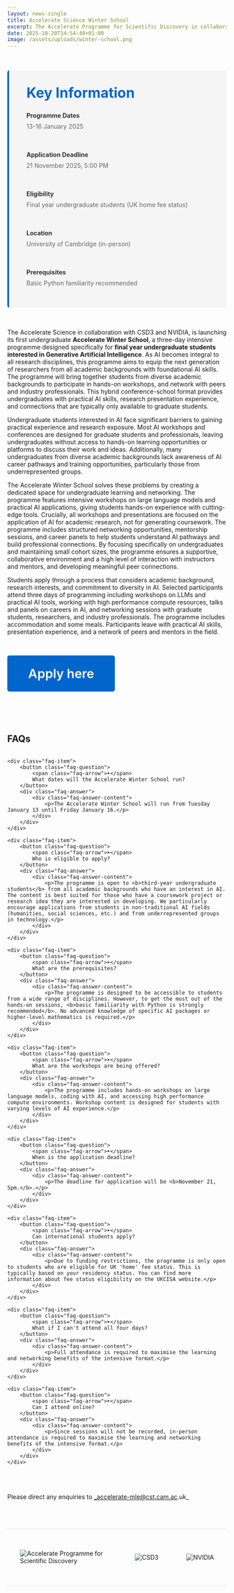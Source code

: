 ```yaml
---
layout: news-single
title: Accelerate Science Winter School
excerpt: The Accelerate Programme for Scientific Discovery in collaboration with CSD3 and NVIDIA is launching the Accelerate Winter School, a three-day intensive programme designed for final year undergraduate students interested in Generative Artificial Intelligence. This hybrid conference-school format provides undergraduates with practical AI skills, research presentation experience, and networking opportunities.
date: 2025-10-20T14:54:40+01:00
image: /assets/uploads/winter-school.png
---
```


<div class="info-box">
    <h3>Key Information</h3>
    <div class="info-box-grid">
        <div class="info-item">
            <div class="info-label">Programme Dates</div>
            <div class="info-value">13-16 January 2025</div>
        </div>
        <div class="info-item">
            <div class="info-label">Application Deadline</div>
            <div class="info-value">21 November 2025, 5:00 PM</div>
        </div>
        <div class="info-item">
            <div class="info-label">Eligibility</div>
            <div class="info-value">Final year undergraduate students (UK home fee status)</div>
        </div>
        <div class="info-item">
            <div class="info-label">Location</div>
            <div class="info-value">University of Cambridge (in-person)</div>
        </div>
        <div class="info-item">
            <div class="info-label">Prerequisites</div>
            <div class="info-value">Basic Python familiarity recommended</div>
        </div>
    </div>
</div>

The Accelerate Science in collaboration with CSD3 and NVIDIA, is launching its first undergraduate **Accelerate Winter School**, a three-day intensive programme designed specifically for **final year undergraduate students interested in Generative Artificial Intelligence**. As AI becomes integral to all research disciplines, this programme aims to equip the next generation of researchers from all academic backgrounds with foundational AI skills. The programme will bring together students from diverse academic backgrounds to participate in hands-on workshops, and network with peers and industry professionals. This hybrid conference-school format provides undergraduates with practical AI skills, research presentation experience, and connections that are typically only available to graduate students.

Undergraduate students interested in AI face significant barriers to gaining practical experience and research exposure. Most AI workshops and conferences are designed for graduate students and professionals, leaving undergraduates without access to hands-on learning opportunities or platforms to discuss their work and ideas. Additionally, many undergraduates from diverse academic backgrounds lack awareness of AI career pathways and training opportunities, particularly those from underrepresented groups.

The Accelerate Winter School solves these problems by creating a dedicated space for undergraduate learning and networking. The programme features intensive workshops on large language models and practical AI applications, giving students hands-on experience with cutting-edge tools. Crucially, all workshops and presentations are focused on the application of AI for academic research, not for generating coursework. The programme includes structured networking opportunities, mentorship sessions, and career panels to help students understand AI pathways and build professional connections. By focusing specifically on undergraduates and maintaining small cohort sizes, the programme ensures a supportive, collaborative environment and a high level of interaction with instructors and mentors, and developing meaningful peer connections.

Students apply through a process that considers academic background, research interests, and commitment to diversity in AI. Selected participants attend three days of programming including workshops on LLMs and practical AI tools, working with high performance compute resources, talks and panels on careers in AI, and networking sessions with graduate students, researchers, and industry professionals. The programme includes accommodation and some meals. Participants leave with practical AI skills, presentation experience, and a network of peers and mentors in the field.

<a href="https://forms.office.com/e/6ygtakwZeA" class="apply-button">Apply here</a>


<style>
    .partner-logos {
        display: flex;
        justify-content: center;
        align-items: center;
        gap: 4rem;
        flex-wrap: wrap;
        margin: 4rem 0;
        padding: 3rem 0;
        border-top: 1px solid #e0e0e0;
        border-bottom: 1px solid #e0e0e0;
    }

    .partner-logos img {
        max-height: 80px;
        max-width: 200px;
        object-fit: contain;
        filter: grayscale(0);
        transition: transform 0.3s ease;
    }

    .partner-logos img:hover {
        transform: scale(1.05);
    }

    .partner-logos h3 {
        width: 100%;
        text-align: center;
        margin-bottom: 1rem;
        color: #666;
        font-size: 1.4rem;
        font-weight: 600;
        text-transform: uppercase;
        letter-spacing: 1px;
    }

    .info-box {
        background-color: #f5f5f5;
        border-left: 4px solid #0066cc;
        padding: 2rem 2.5rem;
        margin: 3rem 0;
        border-radius: 5px;
    }

    .info-box h3 {
        margin-top: 0;
        margin-bottom: 1.5rem;
        color: #0066cc;
        font-size: 2rem;
    }

    .info-box-grid {
        display: grid;
        grid-template-columns: repeat(auto-fit, minmax(250px, 1fr));
        gap: 2rem;
    }

    .info-item {
        margin-bottom: 1rem;
    }

    .info-label {
        font-weight: 700;
        color: #333;
        margin-bottom: 0.5rem;
    }

    .info-value {
        color: #666;
    }
    .apply-button {
        display: inline-block;
        background-color: #0066cc;
        color: white;
        padding: 1.5rem 3rem;
        font-size: 1.8rem;
        font-weight: 600;
        text-decoration: none;
        border-radius: 5px;
        transition: background-color 0.3s ease;
        margin: 2rem 0;
    }

    .apply-button:hover {
        background-color: #0052a3;
        color: white;
    }

    .custom-faq {
        margin: 4rem 0;
    }

    .custom-faq h2 {
        margin-bottom: 2rem;
    }

    .faq-item {
        border-bottom: 1px solid #e0e0e0;
        margin-bottom: 0;
    }

    .faq-question {
        width: 100%;
        background: none;
        border: none;
        padding: 2rem 0;
        display: flex;
        justify-content: flex-start;
        align-items: center;
        cursor: pointer;
        text-align: left;
        font-size: 1.8rem;
        font-weight: 600;
        transition: color 0.3s ease;
    }

    .faq-question:hover {
        color: #0066cc;
    }

    .faq-arrow {
        font-size: 1.4rem;
        transition: transform 0.3s ease;
        flex-shrink: 0;
        margin-right: 1.5rem;
    }

    .faq-item.active .faq-arrow {
        transform: rotate(90deg);
    }

    .faq-answer {
        max-height: 0;
        overflow: hidden;
        transition: max-height 0.3s ease-out;
    }

    .faq-item.active .faq-answer {
        max-height: 1000px;
        transition: max-height 0.5s ease-in;
    }

    .faq-answer-content {
        padding-bottom: 2rem;
    }

    .faq-answer p {
        margin-bottom: 1rem;
    }

    .faq-answer ul {
        margin: 1rem 0;
        padding-left: 2rem;
    }

    .faq-answer li {
        margin-bottom: 0.5rem;
    }
</style>

<div class="custom-faq">
    <h2>FAQs</h2>

    <div class="faq-item">
        <button class="faq-question">
            <span class="faq-arrow">➤</span>
            What dates will the Accelerate Winter School run?
        </button>
        <div class="faq-answer">
            <div class="faq-answer-content">
                <p>The Accelerate Winter School will run from Tuesday January 13 until Friday January 16.</p>
            </div>
        </div>
    </div>
    
    <div class="faq-item">
        <button class="faq-question">
            <span class="faq-arrow">➤</span>
            Who is eligible to apply?
        </button>
        <div class="faq-answer">
            <div class="faq-answer-content">
                <p>The programme is open to <b>third-year undergraduate students</b> from all academic backgrounds who have an interest in AI. The content is best suited for those who have a coursework project or research idea they are interested in developing. We particularly encourage applications from students in non-traditional AI fields (humanities, social sciences, etc.) and from underrepresented groups in technology.</p>
            </div>
        </div>
    </div>

    <div class="faq-item">
        <button class="faq-question">
            <span class="faq-arrow">➤</span>
            What are the prerequisites?
        </button>
        <div class="faq-answer">
            <div class="faq-answer-content">
                <p>The programme is designed to be accessible to students from a wide range of disciplines. However, to get the most out of the hands-on sessions, <b>basic familiarity with Python is strongly recommended</b>. No advanced knowledge of specific AI packages or higher-level mathematics is required.</p>
            </div>
        </div>
    </div>

    <div class="faq-item">
        <button class="faq-question">
            <span class="faq-arrow">➤</span>
            What are the workshops are being offered?
        </button>
        <div class="faq-answer">
            <div class="faq-answer-content">
                <p>The programme includes hands-on workshops on large language models, coding with AI, and accessing high performance compute environments. Workshop content is designed for students with varying levels of AI experience.</p>
            </div>
        </div>
    </div>

    <div class="faq-item">
        <button class="faq-question">
            <span class="faq-arrow">➤</span>
            When is the application deadline?
        </button>
        <div class="faq-answer">
            <div class="faq-answer-content">
                <p>The deadline for application will be <b>November 21, 5pm.</b>.</p>
            </div>
        </div>
    </div>

    <div class="faq-item">
        <button class="faq-question">
            <span class="faq-arrow">➤</span>
            Can international students apply?
        </button>
        <div class="faq-answer">
            <div class="faq-answer-content">
                <p>Due to funding restrictions, the programme is only open to students who are eligible for UK 'home' fee status. This is typically based on your residency status. You can find more information about fee status eligibility on the UKCISA website.</p>
            </div>
        </div>
    </div>

    <div class="faq-item">
        <button class="faq-question">
            <span class="faq-arrow">➤</span>
            What if I can't attend all four days?
        </button>
        <div class="faq-answer">
            <div class="faq-answer-content">
                <p>Full attendance is required to maximise the learning and networking benefits of the intensive format.</p>
            </div>
        </div>
    </div>

    <div class="faq-item">
        <button class="faq-question">
            <span class="faq-arrow">➤</span>
            Can I attend online?
        </button>
        <div class="faq-answer">
            <div class="faq-answer-content">
                <p>Since sessions will not be recorded, in-person attendance is required to maximise the learning and networking benefits of the intensive format.</p>
            </div>
        </div>
    </div>
</div>

Please direct any enquiries to _accelerate-mle@cst.cam.ac.uk_

<div class="partner-logos">
    <img src="/assets/uploads/logo-landscape.png" alt="Accelerate Programme for Scientific Discovery">
    <img src="/assets/images/csd3.png" alt="CSD3">
    <img src="/assets/images/NVLogo_2D.jpg" alt="NVIDIA">
</div>

<script>
document.addEventListener('DOMContentLoaded', function() {
    const faqQuestions = document.querySelectorAll('.faq-question');
    
    faqQuestions.forEach(question => {
        question.addEventListener('click', function() {
            const faqItem = this.parentElement;
            faqItem.classList.toggle('active');
        });
    });
});